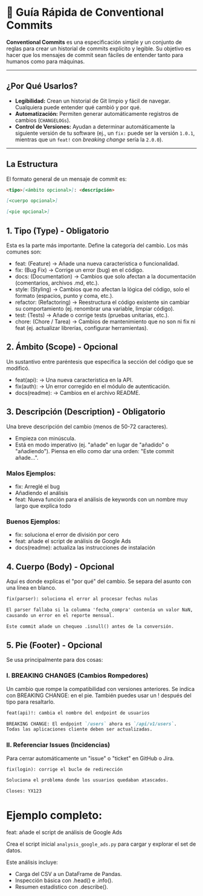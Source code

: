 # 📓 Guía Rápida de Conventional Commits

**Conventional Commits** es una especificación simple y un conjunto de reglas para crear un historial de commits explícito y legible. Su objetivo es hacer que los mensajes de commit sean fáciles de entender tanto para humanos como para máquinas.

---

## ¿Por Qué Usarlos?

* **Legibilidad:** Crean un historial de Git limpio y fácil de navegar. Cualquiera puede entender qué cambió y por qué.
* **Automatización:** Permiten generar automáticamente registros de cambios (`CHANGELOGs`).
* **Control de Versiones:** Ayudan a determinar automáticamente la siguiente versión de tu software (ej., un `fix:` puede ser la versión `1.0.1`, mientras que un `feat!` con *breaking change* sería la `2.0.0`).

---

## La Estructura

El formato general de un mensaje de commit es:

```markdown
<tipo>[<ámbito opcional>]: <descripción>

[<cuerpo opcional>]

[<pie opcional>]
```

## 1. Tipo (Type) - Obligatorio
Esta es la parte más importante. Define la categoría del cambio. Los más comunes son:

- feat: (Feature) -> Añade una nueva característica o funcionalidad.
- fix: (Bug Fix) -> Corrige un error (bug) en el código.
- docs: (Documentation) -> Cambios que solo afectan a la documentación (comentarios, archivos .md, etc.).
- style: (Styling) -> Cambios que no afectan la lógica del código, solo el formato (espacios, punto y coma, etc.).
- refactor: (Refactoring) -> Reestructura el código existente sin cambiar su comportamiento (ej. renombrar una variable, limpiar código).
- test: (Tests) -> Añade o corrige tests (pruebas unitarias, etc.).
- chore: (Chore / Tarea) -> Cambios de mantenimiento que no son ni fix ni feat (ej. actualizar librerías, configurar herramientas).

## 2. Ámbito (Scope) - Opcional
Un sustantivo entre paréntesis que especifica la sección del código que se modificó.

- feat(api): -> Una nueva característica en la API.
- fix(auth): -> Un error corregido en el módulo de autenticación.
- docs(readme): -> Cambios en el archivo README.

## 3. Descripción (Description) - Obligatorio
Una breve descripción del cambio (menos de 50-72 caracteres).

- Empieza con minúscula.
- Está en modo imperativo (ej. "añade" en lugar de "añadido" o "añadiendo"). Piensa en ello como dar una orden: "Este commit añade...".

### Malos Ejemplos:
- fix: Arreglé el bug
- Añadiendo el análisis
- feat: Nueva función para el análisis de keywords con un nombre muy largo que explica todo

### Buenos Ejemplos:
- fix: soluciona el error de división por cero
- feat: añade el script de análisis de Google Ads
- docs(readme): actualiza las instrucciones de instalación

## 4. Cuerpo (Body) - Opcional
Aquí es donde explicas el "por qué" del cambio. Se separa del asunto con una línea en blanco.
```markdown
fix(parser): soluciona el error al procesar fechas nulas

El parser fallaba si la columna 'fecha_compra' contenía un valor NaN,
causando un error en el reporte mensual.

Este commit añade un chequeo .isnull() antes de la conversión.
```
## 5. Pie (Footer) - Opcional
Se usa principalmente para dos cosas:

### I. BREAKING CHANGES (Cambios Rompedores)
Un cambio que rompe la compatibilidad con versiones anteriores. Se indica con BREAKING CHANGE: en el pie. También puedes usar un ! después del tipo para resaltarlo.

```markdown
feat(api)!: cambia el nombre del endpoint de usuarios

BREAKING CHANGE: El endpoint `/users` ahora es `/api/v1/users`.
Todas las aplicaciones cliente deben ser actualizadas.
```

### II. Referenciar Issues (Incidencias)
Para cerrar automáticamente un "issue" o "ticket" en GitHub o Jira.

```markdown
fix(login): corrige el bucle de redirección

Soluciona el problema donde los usuarios quedaban atascados.

Closes: YX123
```

# Ejemplo completo:
feat: añade el script de análisis de Google Ads

Crea el script inicial `analysis_google_ads.py` para cargar
y explorar el set de datos.

Este análisis incluye:
- Carga del CSV a un DataFrame de Pandas.
- Inspección básica con .head() e .info().
- Resumen estadístico con .describe().
